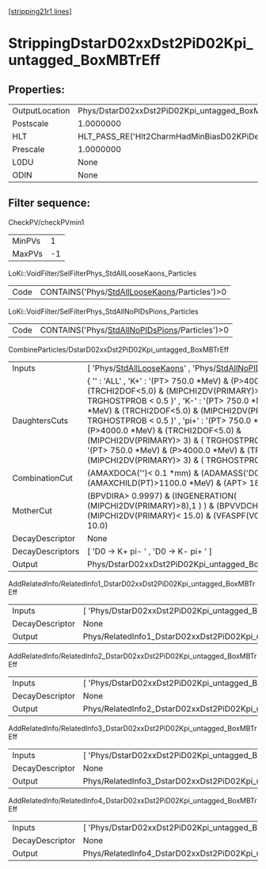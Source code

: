 [[stripping21r1 lines]](./stripping21r1-index)

# StrippingDstarD02xxDst2PiD02Kpi_untagged_BoxMBTrEff

## Properties:

|                |                                                           |
|----------------|-----------------------------------------------------------|
| OutputLocation | Phys/DstarD02xxDst2PiD02Kpi_untagged_BoxMBTrEff/Particles |
| Postscale      | 1.0000000                                                 |
| HLT            | HLT_PASS_RE('Hlt2CharmHadMinBiasD02KPiDecision')          |
| Prescale       | 1.0000000                                                 |
| L0DU           | None                                                      |
| ODIN           | None                                                      |

## Filter sequence:

CheckPV/checkPVmin1

|        |     |
|--------|-----|
| MinPVs | 1   |
| MaxPVs | -1  |

LoKi::VoidFilter/SelFilterPhys_StdAllLooseKaons_Particles

|      |                                                                                                    |
|------|----------------------------------------------------------------------------------------------------|
| Code | CONTAINS('Phys/[StdAllLooseKaons](./stripping21r1-commonparticles-stdallloosekaons)/Particles')\>0 |

LoKi::VoidFilter/SelFilterPhys_StdAllNoPIDsPions_Particles

|      |                                                                                                      |
|------|------------------------------------------------------------------------------------------------------|
| Code | CONTAINS('Phys/[StdAllNoPIDsPions](./stripping21r1-commonparticles-stdallnopidspions)/Particles')\>0 |

CombineParticles/DstarD02xxDst2PiD02Kpi_untagged_BoxMBTrEff

|                  |                                                                                                                                                                                                                                                                                                                                                                                                                                                                                                                      |
|------------------|----------------------------------------------------------------------------------------------------------------------------------------------------------------------------------------------------------------------------------------------------------------------------------------------------------------------------------------------------------------------------------------------------------------------------------------------------------------------------------------------------------------------|
| Inputs           | [ 'Phys/[StdAllLooseKaons](./stripping21r1-commonparticles-stdallloosekaons)' , 'Phys/[StdAllNoPIDsPions](./stripping21r1-commonparticles-stdallnopidspions)' ]                                                                                                                                                                                                                                                                                                                                                    |
| DaughtersCuts    | { '' : 'ALL' , 'K+' : '(PT\> 750.0 \*MeV) & (P\>4000.0 \*MeV) & (TRCHI2DOF\<5.0) & (MIPCHI2DV(PRIMARY)\> 3) & ( TRGHOSTPROB \< 0.5 )' , 'K-' : '(PT\> 750.0 \*MeV) & (P\>4000.0 \*MeV) & (TRCHI2DOF\<5.0) & (MIPCHI2DV(PRIMARY)\> 3) & ( TRGHOSTPROB \< 0.5 )' , 'pi+' : '(PT\> 750.0 \*MeV) & (P\>4000.0 \*MeV) & (TRCHI2DOF\<5.0) & (MIPCHI2DV(PRIMARY)\> 3) & ( TRGHOSTPROB \< 0.5 )' , 'pi-' : '(PT\> 750.0 \*MeV) & (P\>4000.0 \*MeV) & (TRCHI2DOF\<5.0) & (MIPCHI2DV(PRIMARY)\> 3) & ( TRGHOSTPROB \< 0.5 )' } |
| CombinationCut   | (AMAXDOCA('')\< 0.1 \*mm) & (ADAMASS('D0')\< 70.0 \*MeV) & (AMAXCHILD(PT)\>1100.0 \*MeV) & (APT\> 1800.0)                                                                                                                                                                                                                                                                                                                                                                                                            |
| MotherCut        | (BPVDIRA\> 0.9997) & (INGENERATION( (MIPCHI2DV(PRIMARY)\>8),1 ) ) & (BPVVDCHI2\> 20.0) & (MIPCHI2DV(PRIMARY)\< 15.0) & (VFASPF(VCHI2/VDOF)\< 10.0)                                                                                                                                                                                                                                                                                                                                                                   |
| DecayDescriptor  | None                                                                                                                                                                                                                                                                                                                                                                                                                                                                                                                 |
| DecayDescriptors | [ 'D0 -\> K+ pi- ' , 'D0 -\> K- pi+ ' ]                                                                                                                                                                                                                                                                                                                                                                                                                                                                            |
| Output           | Phys/DstarD02xxDst2PiD02Kpi_untagged_BoxMBTrEff/Particles                                                                                                                                                                                                                                                                                                                                                                                                                                                            |

AddRelatedInfo/RelatedInfo1_DstarD02xxDst2PiD02Kpi_untagged_BoxMBTrEff

|                 |                                                                        |
|-----------------|------------------------------------------------------------------------|
| Inputs          | [ 'Phys/DstarD02xxDst2PiD02Kpi_untagged_BoxMBTrEff' ]                |
| DecayDescriptor | None                                                                   |
| Output          | Phys/RelatedInfo1_DstarD02xxDst2PiD02Kpi_untagged_BoxMBTrEff/Particles |

AddRelatedInfo/RelatedInfo2_DstarD02xxDst2PiD02Kpi_untagged_BoxMBTrEff

|                 |                                                                        |
|-----------------|------------------------------------------------------------------------|
| Inputs          | [ 'Phys/DstarD02xxDst2PiD02Kpi_untagged_BoxMBTrEff' ]                |
| DecayDescriptor | None                                                                   |
| Output          | Phys/RelatedInfo2_DstarD02xxDst2PiD02Kpi_untagged_BoxMBTrEff/Particles |

AddRelatedInfo/RelatedInfo3_DstarD02xxDst2PiD02Kpi_untagged_BoxMBTrEff

|                 |                                                                        |
|-----------------|------------------------------------------------------------------------|
| Inputs          | [ 'Phys/DstarD02xxDst2PiD02Kpi_untagged_BoxMBTrEff' ]                |
| DecayDescriptor | None                                                                   |
| Output          | Phys/RelatedInfo3_DstarD02xxDst2PiD02Kpi_untagged_BoxMBTrEff/Particles |

AddRelatedInfo/RelatedInfo4_DstarD02xxDst2PiD02Kpi_untagged_BoxMBTrEff

|                 |                                                                        |
|-----------------|------------------------------------------------------------------------|
| Inputs          | [ 'Phys/DstarD02xxDst2PiD02Kpi_untagged_BoxMBTrEff' ]                |
| DecayDescriptor | None                                                                   |
| Output          | Phys/RelatedInfo4_DstarD02xxDst2PiD02Kpi_untagged_BoxMBTrEff/Particles |
